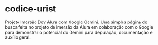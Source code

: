 # codice-urist
Projeto Imersão Dev Alura com Google Gemini. Uma simples página de busca feita no projeto de imersão da Alura em colaboração com o Google para demonstrar o potencial do Gemini para depuração, documentação e auxílio geral.
